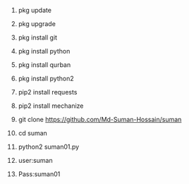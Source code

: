 1. pkg update

2. pkg upgrade

3. pkg install git

4. pkg install python

5. pkg install qurban

6. pkg install python2

7. pip2 install requests
 
8. pip2 install mechanize

9. git clone https://github.com/Md-Suman-Hossain/suman

10. cd suman

11. python2 suman01.py






12. user:suman
13. Pass:suman01
